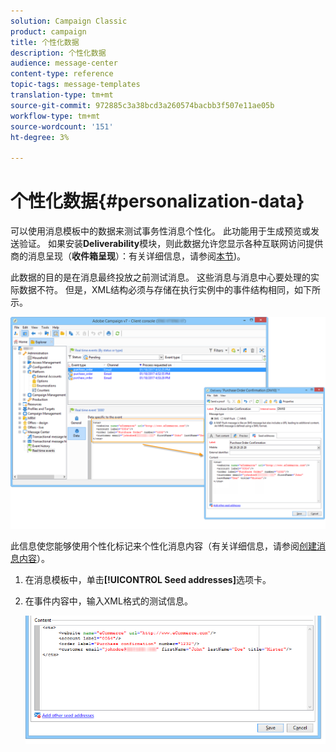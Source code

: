 ```yaml
---
solution: Campaign Classic
product: campaign
title: 个性化数据
description: 个性化数据
audience: message-center
content-type: reference
topic-tags: message-templates
translation-type: tm+mt
source-git-commit: 972885c3a38bcd3a260574bacbb3f507e11ae05b
workflow-type: tm+mt
source-wordcount: '151'
ht-degree: 3%

---
```



# 个性化数据{#personalization-data}

可以使用消息模板中的数据来测试事务性消息个性化。 此功能用于生成预览或发送验证。 如果安装&#x200B;**Deliverability**&#x200B;模块，则此数据允许您显示各种互联网访问提供商的消息呈现（**收件箱呈现**）：有关详细信息，请参阅[本节](../../delivery/using/inbox-rendering.md))。

此数据的目的是在消息最终投放之前测试消息。 这些消息与消息中心要处理的实际数据不符。 但是，XML结构必须与存储在执行实例中的事件结构相同，如下所示。

![](assets/messagecenter_create_custo_006.png)

此信息使您能够使用个性化标记来个性化消息内容（有关详细信息，请参阅[创建消息内容](../../message-center/using/creating-message-content.md)）。

1. 在消息模板中，单击&#x200B;**[!UICONTROL Seed addresses]**&#x200B;选项卡。
1. 在事件内容中，输入XML格式的测试信息。

   ![](assets/messagecenter_create_custo_001.png)

